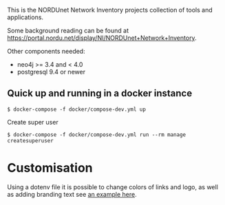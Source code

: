 This is the NORDUnet Network Inventory projects collection of tools and applications.

Some background reading can be found at https://portal.nordu.net/display/NI/NORDUnet+Network+Inventory.

Other components needed:

- neo4j >= 3.4 and < 4.0
- postgresql 9.4 or newer

## Quick up and running in a docker instance

```
$ docker-compose -f docker/compose-dev.yml up
```

Create super user

```
$ docker-compose -f docker/compose-dev.yml run --rm manage createsuperuser
```

# Customisation

Using a dotenv file it is possible to change colors of links and logo, as well as adding branding text see [an example here](src/niweb/dotenv).
